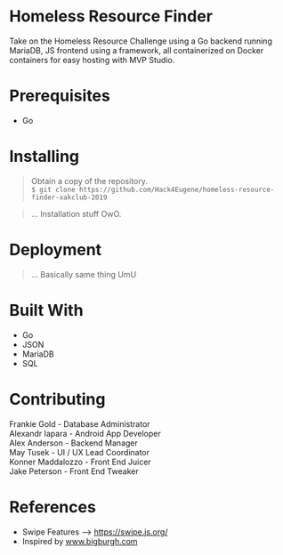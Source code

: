 # Homeless Resource Finder
Take on the Homeless Resource Challenge using a Go backend running MariaDB, JS frontend using a framework, all containerized on Docker containers for easy hosting with MVP Studio.

# Prerequisites
- Go

# Installing
> Obtain a copy of the repository.  
`$ git clone https://github.com/Hack4Eugene/homeless-resource-finder-xakclub-2019`

> ... Installation stuff OwO.

# Deployment
> ... Basically same thing UmU

# Built With
- Go  
- JSON  
- MariaDB  
- SQL  

# Contributing
Frankie Gold - Database Administrator  
Alexandr Iapara - Android App Developer  
Alex Anderson - Backend Manager  
May Tusek - UI / UX Lead Coordinator  
Konner Maddalozzo - Front End Juicer  
Jake Peterson - Front End Tweaker  

# References
- Swipe Features --> https://swipe.js.org/
- Inspired by www.bigburgh.com  
